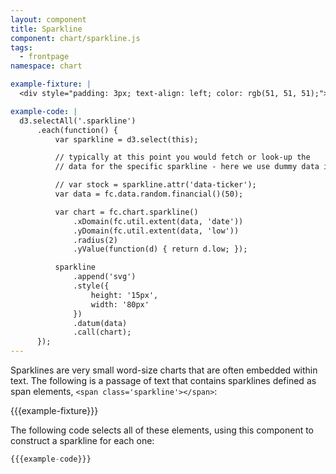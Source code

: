 ```yaml
---
layout: component
title: Sparkline
component: chart/sparkline.js
tags:
  - frontpage
namespace: chart

example-fixture: |
  <div style="padding: 3px; text-align: left; color: rgb(51, 51, 51);">Lorem ipsum dolor sit amet, <span class='sparkline'></span>  consectetur adipiscing elit. Morbi feugiat nunc <span class='sparkline'></span> lacus, id laoreet erat volutpat nec. Sed ac vestibulum lacus. Quisque porttitor accumsan neque <span class='sparkline'></span> tincidunt aliquam. Nam iaculis eros eu tincidunt dapibus. Donec pellentesque orci eu egestas <span class='sparkline'></span> pretium. Vestibulum elementum metus nec ipsum rhoncus, id iaculis libero euismod. Etiam et ultricies eros, sollicitudin porta neque.</div>

example-code: |
  d3.selectAll('.sparkline')
      .each(function() {
          var sparkline = d3.select(this);

          // typically at this point you would fetch or look-up the
          // data for the specific sparkline - here we use dummy data instead

          // var stock = sparkline.attr('data-ticker');
          var data = fc.data.random.financial()(50);

          var chart = fc.chart.sparkline()
              .xDomain(fc.util.extent(data, 'date'))
              .yDomain(fc.util.extent(data, 'low'))
              .radius(2)
              .yValue(function(d) { return d.low; });

          sparkline
              .append('svg')
              .style({
                  height: '15px',
                  width: '80px'
              })
              .datum(data)
              .call(chart);
      });
---
```


Sparklines are very small word-size charts that are often embedded within text. The following is a passage of text that contains sparklines defined as span elements, `<span class='sparkline'></span>`:

{{{example-fixture}}}

The following code selects all of these elements, using this component to construct a sparkline for each one:

```js
{{{example-code}}}
```

<script type="text/javascript">
(function() {
  {{{example-code}}}
}());
</script>

